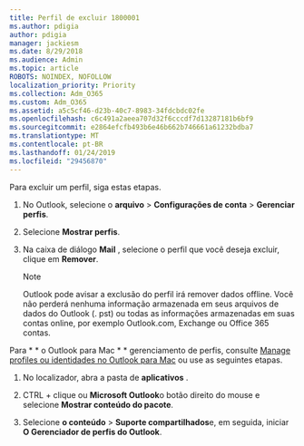 ```yaml
---
title: Perfil de excluir 1800001
ms.author: pdigia
author: pdigia
manager: jackiesm
ms.date: 8/29/2018
ms.audience: Admin
ms.topic: article
ROBOTS: NOINDEX, NOFOLLOW
localization_priority: Priority
ms.collection: Adm_O365
ms.custom: Adm_O365
ms.assetid: a5c5cf46-d23b-40c7-8983-34fdcbdc02fe
ms.openlocfilehash: c6c491a2aeea707d32f6cccdf7d13287181b6bf9
ms.sourcegitcommit: e2864efcfb493b6e46b662b746661a61232bdba7
ms.translationtype: MT
ms.contentlocale: pt-BR
ms.lasthandoff: 01/24/2019
ms.locfileid: "29456870"
---
```

Para excluir um perfil, siga estas etapas.
  
1. No Outlook, selecione o **arquivo** \> **Configurações de conta** \> **Gerenciar perfis**.
    
2. Selecione **Mostrar perfis**.
    
3. Na caixa de diálogo **Mail** , selecione o perfil que você deseja excluir, clique em **Remover**.
    
    > [!NOTE]
    > Outlook pode avisar a exclusão do perfil irá remover dados offline. Você não perderá nenhuma informação armazenada em seus arquivos de dados do Outlook (. pst) ou todas as informações armazenadas em suas contas online, por exemplo Outlook.com, Exchange ou Office 365 contas. 
  
Para * * o Outlook para Mac * * gerenciamento de perfis, consulte [Manage profiles ou identidades no Outlook para Mac](https://support.office.com/article/fed2a955-74df-4a24-bef6-78a426958c4c.aspx) ou use as seguintes etapas. 
  
1. No localizador, abra a pasta de **aplicativos** . 
    
2. CTRL + clique ou **Microsoft Outlook**o botão direito do mouse e selecione **Mostrar conteúdo do pacote**.
    
3. Selecione **o conteúdo** \> **Suporte compartilhados**e, em seguida, iniciar **O Gerenciador de perfis do Outlook**.
    

